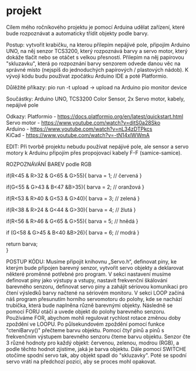 # projekt

Cílem mého ročníkového projektu je pomocí Arduina udělat zařízení, které bude rozpoznávat a automaticky třídit objekty podle barvy. 

Postup: vytvořit krabičku, na kterou přilepím nepájivé pole, připojím Arduino UNO, na něj senzor TCS3200, 
který rozpoznává barvy a servo motor, který dokáže tlačit nebo se otáčet s velkou přesností. 
Přilepím na něj papírovou "skluzavku", která po rozpoznání barvy senzorem odvede danou věc na správné místo 
(nejspíš do jednoduchých papírových / plastových nádob). K vývoji kódu budu používat zpočátku Arduino IDE a poté Platformio.

Důlěžité příkazy: pio run -t upload -> upload na Arduino
                  pio monitor device

Součástky: Arduino UNO, TCS3200 Color Sensor, 2x Servo motor, kabely, nepájivé pole

Odkazy: Platformio - https://docs.platformio.org/en/latest/quickstart.html
Servo motor        - https://www.youtube.com/watch?v=ditS0a28Sko                                                                       
Arduino            - https://www.youtube.com/watch?v=nL34zDTPkcs                                                                       
KiCad              - https://www.youtube.com/watch?v=-tN14xlWWmA                                                                       

EDIT: Při tvorbě projektu nebudu používat nepájivé pole, ale sensor a servo motory k Arduinu připojím přes propojovací kabely F-F (samice-samice).

ROZPOZNÁVÁNÍ BAREV podle RGB 

if(R<45 & R>32 & G<65 & G>55){
    barva = 1; // červená
  }
  
  if(G<55 & G>43 & B<47 &B>35){
    barva = 2; // oranžová
  }
  
  if(R<53 & R>40 & G<53 & G>40){
    barva = 3; // zelená
  }
  
  if(R<38 & R>24 & G<44 & G>30){
    barva = 4; // žlutá
  }
  
  if(R<56 & R>46 & G<65 & G>55){
    barva = 5; // hnědá
  }
  
  if (G<58 & G>45 & B<40 &B>26){
    barva = 6; // modrá
  }
  
  return barva;  
}

POSTUP KÓDU:
Musíme připojit knihovnu „Servo.h“, definovat piny, ke kterým bude připojen barevný senzor, vytvořit servo objekty a deklarovat některé proměnné potřebné pro program. V sekci nastavení musíme definovat piny jako výstupy a vstupy, nastavit frekvenční škálování barevného senzoru, definovat servo piny a zahájit sériovou komunikaci pro čtení výsledků barvy načtené na sériovém monitoru. V sekci LOOP začíná náš program přesunutím horního servomotoru do polohy, kde se nachází trubička, která bude naplněna různě barevnými objekty. Následně se pomocí FORU otáčí a uvede objekt do polohy barevného senzoru. Používáme FOR, abychom mohli regulovat rychlost rotace změnou doby zpoždění ve LOOPU. Po půlsekundovém zpoždění pomocí funkce "cteniBarvy()" přečteme barvu objektu. Pomocí čtyř pinů a pinů s frekvenčním výstupem barevného senzoru čteme barvu objektu. Senzor čte 3 různé hodnoty pro každý objekt: červenou, zelenou, modrou (RGB), a podle těchto hodnot zjistíme, jaká je barva objektu. Dále pomocí SWITCHE otočíme spodní servo tak, aby objekt spadl do "skluzavky". Poté se spodní servo vrátí na předchozí pozici, aby se proces mohl opakovat.
